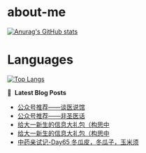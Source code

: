 # about-me
[![Anurag's GitHub stats](https://github-readme-stats.vercel.app/api?username=whitewatercn)](https://github.com/anuraghazra/github-readme-stats)

# Languages
[![Top Langs](https://github-readme-stats.vercel.app/api/top-langs/?username=whitewatercn)](https://github.com/anuraghazra/github-readme-stats)

📕 &nbsp;**Latest Blog Posts**
<!-- BLOG-POST-LIST:START -->
- [公众号推荐——谈医说馆](https://forum.beginner.center/t/topic/1299/1)
- [公众号推荐——非圣医话](https://forum.beginner.center/t/topic/1298/1)
- [给大一新生的信息大礼包（构思中](https://forum.beginner.center/t/topic/1285/9)
- [给大一新生的信息大礼包（构思中](https://forum.beginner.center/t/topic/1285/8)
- [中药亲试记-Day65 冬瓜皮，冬瓜子，玉米须](https://forum.beginner.center/t/topic/1294/1)
<!-- BLOG-POST-LIST:END -->
